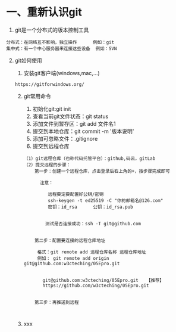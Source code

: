 # 一、重新认识git

1. git是一个分布式的版本控制工具

```
分布式：在网络互不影响，独立操作      例如：git
集中式：有一个中心服务器来连接这些设备  例如：SVN
```

2. git如何使用

    1. 安装git客户端(windows,mac,...)

     ```
    https://gitforwindows.org/
     ```
    2. git常用命令

        1. 初始化git:git init
        2. 查看当前git文件状态：git status
        3. 添加文件到暂存区：git add 文件名1 
        4. 提交到本地仓库：git commit -m '版本说明'
        5. 添加可忽略文件：.gitignore
        6. 提交到远程仓库

        ```
        （1）git远程仓库（也称代码托管平台）：github,码云，gitLab
        （2）提交远程的步骤：
            第一步：创建一个远程仓库，点击登录后右上角的+，按步骤完成即可
            
              注意：
              
                 远程要定要配置好公钥/密钥
                 ssh-keygen -t ed25519 -C "你的邮箱名@126.com"
                 密钥：id_rsa      公钥：id_rsa.pub
                
                
                测试是否连接成功：ssh -T git@github.com
                
            
            第二步：配置要连接的远程仓库地址
            
             格式：git remote add 远程仓库名称 远程仓库地址
             例如： git remote add origin git@github.com:w3cteching/05Epro.git
             
             
               git@github.com:w3cteching/05Epro.git   【推荐】
               https://github.com/w3cteching/05Epro.git
               
               
            第三步：再推送到远程
              
              
        ```

         

    3. xxx

    

​	